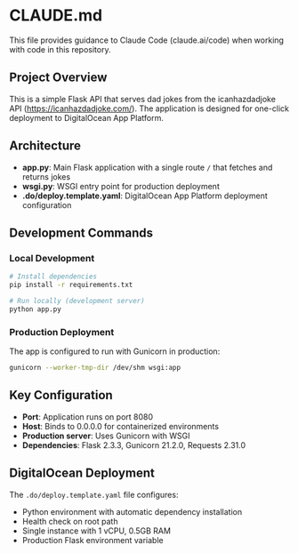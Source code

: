 # CLAUDE.md

This file provides guidance to Claude Code (claude.ai/code) when working with code in this repository.

## Project Overview

This is a simple Flask API that serves dad jokes from the icanhazdadjoke API (https://icanhazdadjoke.com/). The application is designed for one-click deployment to DigitalOcean App Platform.

## Architecture

- **app.py**: Main Flask application with a single route `/` that fetches and returns jokes
- **wsgi.py**: WSGI entry point for production deployment
- **.do/deploy.template.yaml**: DigitalOcean App Platform deployment configuration

## Development Commands

### Local Development
```bash
# Install dependencies
pip install -r requirements.txt

# Run locally (development server)
python app.py
```

### Production Deployment
The app is configured to run with Gunicorn in production:
```bash
gunicorn --worker-tmp-dir /dev/shm wsgi:app
```

## Key Configuration

- **Port**: Application runs on port 8080
- **Host**: Binds to 0.0.0.0 for containerized environments
- **Production server**: Uses Gunicorn with WSGI
- **Dependencies**: Flask 2.3.3, Gunicorn 21.2.0, Requests 2.31.0

## DigitalOcean Deployment

The `.do/deploy.template.yaml` file configures:
- Python environment with automatic dependency installation
- Health check on root path
- Single instance with 1 vCPU, 0.5GB RAM
- Production Flask environment variable